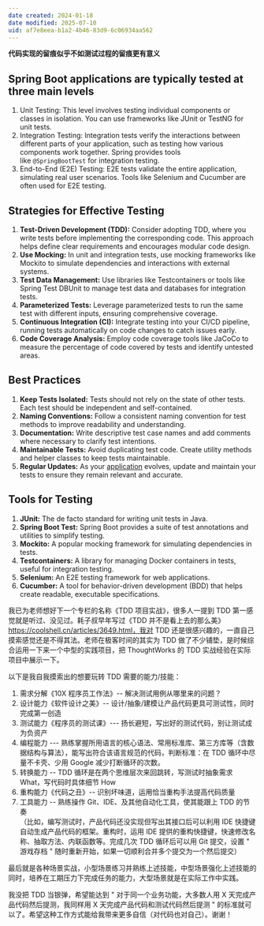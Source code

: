 ```yaml
---
date created: 2024-01-18
date modified: 2025-07-10
uid: af7e8eea-b1a2-4b46-83d9-6c06934aa562
---
```

**代码实现的留痕似乎不如测试过程的留痕更有意义**

## Spring Boot applications are typically tested at three main levels

1. Unit Testing: This level involves testing individual components or classes in isolation. You can use frameworks like JUnit or TestNG for unit tests.
2. Integration Testing: Integration tests verify the interactions between different parts of your application, such as testing how various components work together. Spring provides tools like `@SpringBootTest` for integration testing.
3. End-to-End (E2E) Testing: E2E tests validate the entire application, simulating real user scenarios. Tools like Selenium and Cucumber are often used for E2E testing.

## Strategies for Effective Testing

1. **Test-Driven Development (TDD):** Consider adopting TDD, where you write tests before implementing the corresponding code. This approach helps define clear requirements and encourages modular code design.
2. **Use Mocking:** In unit and integration tests, use mocking frameworks like Mockito to simulate dependencies and interactions with external systems.
3. **Test Data Management:** Use libraries like Testcontainers or tools like Spring Test DBUnit to manage test data and databases for integration tests.
4. **Parameterized Tests:** Leverage parameterized tests to run the same test with different inputs, ensuring comprehensive coverage.
5. **Continuous Integration (CI):** Integrate testing into your CI/CD pipeline, running tests automatically on code changes to catch issues early.
6. **Code Coverage Analysis:** Employ code coverage tools like JaCoCo to measure the percentage of code covered by tests and identify untested areas.

## Best Practices

1. **Keep Tests Isolated:** Tests should not rely on the state of other tests. Each test should be independent and self-contained.
2. **Naming Conventions:** Follow a consistent naming convention for test methods to improve readability and understanding.
3. **Documentation:** Write descriptive test case names and add comments where necessary to clarify test intentions.
4. **Maintainable Tests:** Avoid duplicating test code. Create utility methods and helper classes to keep tests maintainable.
5. **Regular Updates:** As your [application](https://www.sayonetech.com/services/webapp-development-company-usa/) evolves, update and maintain your tests to ensure they remain relevant and accurate.

## Tools for Testing

1. **JUnit:** The de facto standard for writing unit tests in Java.
2. **Spring Boot Test:** Spring Boot provides a suite of test annotations and utilities to simplify testing.
3. **Mockito:** A popular mocking framework for simulating dependencies in tests.
4. **Testcontainers:** A library for managing Docker containers in tests, useful for integration testing.
5. **Selenium:** An E2E testing framework for web applications.
6. **Cucumber:** A tool for behavior-driven development (BDD) that helps create readable, executable specifications.

我已为老师想好下一个专栏的名称《TDD 项目实战》，很多人一提到 TDD 第一感觉就是听过、没见过。耗子叔早年写过《TDD 并不是看上去的那么美》https://coolshell.cn/articles/3649.html，我对 TDD 还是很感兴趣的，一直自己摸索感觉还是不得其法。老师在极客时间的其实为 TDD 做了不少铺垫，是时候综合运用一下来一个中型的实践项目，把 ThoughtWorks 的 TDD 实战经验在实际项目中展示一下。

以下是我自我摸索出的想要玩转 TDD 需要的能力/技能：

1. 需求分解《10X 程序员工作法》-- 解决测试用例从哪里来的问题？
2. 设计能力《软件设计之美》-- 设计/抽象/建模让产品代码更具可测试性，同时完成第一创造
3. 测试能力《程序员的测试课》--- 扬长避短，写出好的测试代码，别让测试成为负资产
4. 编程能力 --- 熟练掌握所用语言的核心语法、常用标准库、第三方库等（含数据结构与算法），能写出符合该语言规范的代码，判断标准：在 TDD 循环中尽量不卡壳、少用 Google 减少打断循环的次数。
5. 转换能力 -- TDD 循环是在两个思维层次来回跳转，写测试时抽象需求 What，写代码时具体细节 How
6. 重构能力《代码之丑》-- 识别坏味道，运用恰当重构手法提高代码质量
7. 工具能力 -- 熟练操作 Git、IDE、及其他自动化工具，使其能跟上 TDD 的节奏  
（比如，编写测试时，产品代码还没实现但写出其接口后可以利用 IDE 快捷键自动生成产品代码的框架。重构时，运用 IDE 提供的重构快捷键，快速修改名称、抽取方法、内联函数等。完成几次 TDD 循环后可以用 Git 提交，设置 " 游戏存档 " 随时重新开始，如果一切顺利合并多个提交为一个然后提交）
 

最后就是各种场景实战，小型场景练习并熟练上述技能，中型场景强化上述技能的同时，培养在工期压力下完成任务的能力，大型场景就是在实际工作中实践。

我没把 TDD 当银弹，希望能达到 " 对于同一个业务功能，大多数人用 X 天完成产品代码然后提测，我同样用 X 天完成产品代码和测试代码然后提测 " 的标准就可以了。希望这种工作方式能给我带来更多自信（对代码也对自己）。谢谢！
